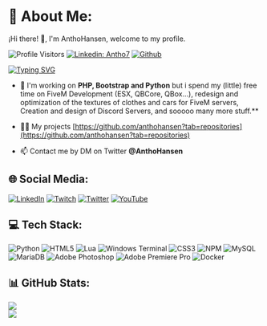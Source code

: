 # 💫 About Me:
¡Hi there! 👋, I'm AnthoHansen, welcome to my profile.

![Profile Visitors](https://visitor-badge.laobi.icu/badge?page_id=AnthoHansen.AnthoHansen)
[![Linkedin: Antho7](https://img.shields.io/badge/AnthonyD.-blue?style=flat&logo=Linkedin&logoColor=white&link=https://www.linkedin.com/in/AnthoHansen/)](https://www.linkedin.com/in/AnthoHansen/)
[![Github](https://img.shields.io/github/followers/AnthoHansen?label=Follow&style=social)](https://github.com/AnthoHansen)

[![Typing SVG](https://readme-typing-svg.demolab.com?font=Fira+Code&pause=1000&random=false&width=435&lines=Full-Stack+%26+FiveM+Dev;%2B6+Years+of+FiveM;Server+Setup+%26+Optimization;Clothes+%26+Vehicles+Textures)](https://git.io/typing-svg)

- 🔭 I'm working on **PHP, Bootstrap and Python** but i spend my (little) free time on FiveM Development (ESX, QBCore, QBox...), redesign and optimization of the textures of clothes and cars for FiveM servers, Creation and design of Discord Servers, and sooooo many more stuff.**

- 👨‍💻 My projects [https://github.com/anthohansen?tab=repositories](https://github.com/anthohansen?tab=repositories)

- 📫 Contact me by DM on Twitter **@AnthoHansen**

## 🌐 Social Media:
[![LinkedIn](https://img.shields.io/badge/LinkedIn-%230077B5.svg?logo=linkedin&logoColor=white)](https://linkedin.com/in/anthohansen) [![Twitch](https://img.shields.io/badge/Twitch-%239146FF.svg?logo=Twitch&logoColor=white)](https://twitch.tv/anthohansen) [![Twitter](https://img.shields.io/badge/Twitter-%231DA1F2.svg?logo=Twitter&logoColor=white)](https://twitter.com/anthohansen) [![YouTube](https://img.shields.io/badge/YouTube-%23FF0000.svg?logo=YouTube&logoColor=white)](https://youtube.com/@anthonyhansen7)

## 💻 Tech Stack:
![Python](https://img.shields.io/badge/python-3670A0?style=plastic&logo=python&logoColor=ffdd54) ![HTML5](https://img.shields.io/badge/html5-%23E34F26.svg?style=plastic&logo=html5&logoColor=white) ![Lua](https://img.shields.io/badge/lua-%232C2D72.svg?style=plastic&logo=lua&logoColor=white) ![Windows Terminal](https://img.shields.io/badge/Windows%20Terminal-%234D4D4D.svg?style=plastic&logo=windows-terminal&logoColor=white) ![CSS3](https://img.shields.io/badge/css3-%231572B6.svg?style=plastic&logo=css3&logoColor=white) ![NPM](https://img.shields.io/badge/NPM-%23CB3837.svg?style=plastic&logo=npm&logoColor=white) ![MySQL](https://img.shields.io/badge/mysql-%2300000f.svg?style=plastic&logo=mysql&logoColor=white) ![MariaDB](https://img.shields.io/badge/MariaDB-003545?style=plastic&logo=mariadb&logoColor=white) ![Adobe Photoshop](https://img.shields.io/badge/adobe%20photoshop-%2331A8FF.svg?style=plastic&logo=adobe%20photoshop&logoColor=white) ![Adobe Premiere Pro](https://img.shields.io/badge/Adobe%20Premiere%20Pro-9999FF.svg?style=plastic&logo=Adobe%20Premiere%20Pro&logoColor=white) ![Docker](https://img.shields.io/badge/docker-%230db7ed.svg?style=plastic&logo=docker&logoColor=white)

## 📊 GitHub Stats:
![](https://github-readme-stats.vercel.app/api?username=anthohansen&theme=dark&hide_border=false&include_all_commits=true&count_private=true)<br/>
![](https://github-readme-stats.vercel.app/api/top-langs/?username=anthohansen&theme=dark&hide_border=false&include_all_commits=true&count_private=true&layout=compact)

